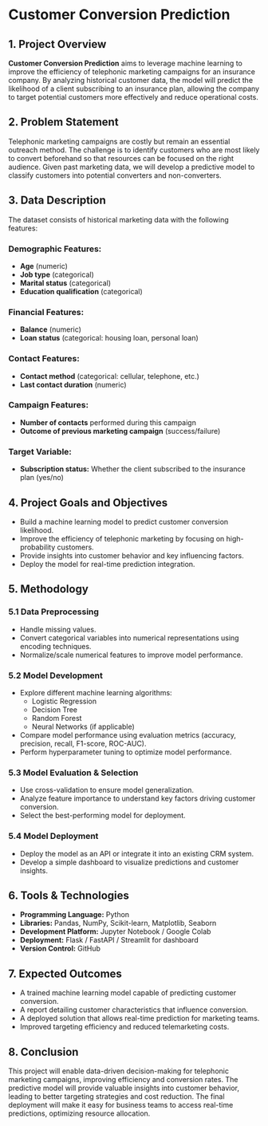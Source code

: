 # Customer Conversion Prediction

## 1. Project Overview

**Customer Conversion Prediction** aims to leverage machine learning to improve the efficiency of telephonic marketing campaigns for an insurance company. By analyzing historical customer data, the model will predict the likelihood of a client subscribing to an insurance plan, allowing the company to target potential customers more effectively and reduce operational costs.

## 2. Problem Statement

Telephonic marketing campaigns are costly but remain an essential outreach method. The challenge is to identify customers who are most likely to convert beforehand so that resources can be focused on the right audience. Given past marketing data, we will develop a predictive model to classify customers into potential converters and non-converters.

## 3. Data Description

The dataset consists of historical marketing data with the following features:

### Demographic Features:
- **Age** (numeric)
- **Job type** (categorical)
- **Marital status** (categorical)
- **Education qualification** (categorical)

### Financial Features:
- **Balance** (numeric)
- **Loan status** (categorical: housing loan, personal loan)

### Contact Features:
- **Contact method** (categorical: cellular, telephone, etc.)
- **Last contact duration** (numeric)

### Campaign Features:
- **Number of contacts** performed during this campaign
- **Outcome of previous marketing campaign** (success/failure)

### Target Variable:
- **Subscription status:** Whether the client subscribed to the insurance plan (yes/no)

## 4. Project Goals and Objectives

- Build a machine learning model to predict customer conversion likelihood.
- Improve the efficiency of telephonic marketing by focusing on high-probability customers.
- Provide insights into customer behavior and key influencing factors.
- Deploy the model for real-time prediction integration.

## 5. Methodology

### 5.1 Data Preprocessing
- Handle missing values.
- Convert categorical variables into numerical representations using encoding techniques.
- Normalize/scale numerical features to improve model performance.

### 5.2 Model Development
- Explore different machine learning algorithms:
  - Logistic Regression
  - Decision Tree
  - Random Forest
  - Neural Networks (if applicable)
- Compare model performance using evaluation metrics (accuracy, precision, recall, F1-score, ROC-AUC).
- Perform hyperparameter tuning to optimize model performance.

### 5.3 Model Evaluation & Selection
- Use cross-validation to ensure model generalization.
- Analyze feature importance to understand key factors driving customer conversion.
- Select the best-performing model for deployment.

### 5.4 Model Deployment
- Deploy the model as an API or integrate it into an existing CRM system.
- Develop a simple dashboard to visualize predictions and customer insights.

## 6. Tools & Technologies

- **Programming Language:** Python
- **Libraries:** Pandas, NumPy, Scikit-learn, Matplotlib, Seaborn
- **Development Platform:** Jupyter Notebook / Google Colab
- **Deployment:** Flask / FastAPI / Streamlit for dashboard
- **Version Control:** GitHub

## 7. Expected Outcomes

- A trained machine learning model capable of predicting customer conversion.
- A report detailing customer characteristics that influence conversion.
- A deployed solution that allows real-time prediction for marketing teams.
- Improved targeting efficiency and reduced telemarketing costs.


## 8. Conclusion

This project will enable data-driven decision-making for telephonic marketing campaigns, improving efficiency and conversion rates. The predictive model will provide valuable insights into customer behavior, leading to better targeting strategies and cost reduction. The final deployment will make it easy for business teams to access real-time predictions, optimizing resource allocation.

